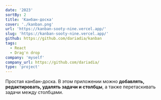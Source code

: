 ```yaml
---
date: '2023'
sortBy: 2
title: 'Канбан-доска'
cover: './kanban.png'
url: 'https://kanban-sooty-nine.vercel.app/'
slug: 'https://kanban-sooty-nine.vercel.app/'
github: https://github.com/dariadia/kanban
tags: 
  - React 
  - Drag'n drop
company: 'myself'
company_url: https://github.com/dariadia/
type: 'project'
---
```


Простая канбан-доска. В этом приложении можно **добавлять, редактировать, удалять задачи и столбцы**, а также перетаскивать задачи между столбцами.
